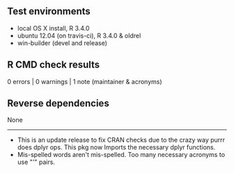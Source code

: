 ## Test environments
* local OS X install, R 3.4.0
* ubuntu 12.04 (on travis-ci), R 3.4.0 & oldrel
* win-builder (devel and release) 

## R CMD check results

0 errors | 0 warnings | 1 note (maintainer & acronyms)

## Reverse dependencies

None

---

* This is an update release to fix CRAN checks due to the crazy way purrr does dplyr ops. This pkg now Imports the necessary dplyr functions.
* Mis-spelled words aren't mis-spelled. Too many necessary acronyms to use "'" pairs.
